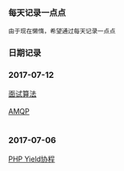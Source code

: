 ### 每天记录一点点
```
由于现在懒惰，希望通过每天记录一点点
```

### 日期记录
### 2017-07-12
[面试算法](./node/interview-data.md)<br><br>
[AMQP](./node/AMQP.md)<br><br>
### 2017-07-06
[PHP Yield协程](./node/PHPYield.md)
